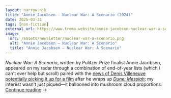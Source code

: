 ```yaml
---
layout: narrow.njk
title: "Annie Jacobsen – Nuclear War: A Scenario (2024)"
date: 2025-03-31
tags: [non-fiction]
external_url: https://www.trema.website/annie-jacobsen-nuclear-war-a-scenario/
image:
  src: /assets/newsletter/nuclear-war-a-scenario.png
  alt: "Annie Jacobsen – Nuclear War: A Scenario"
  title: "Annie Jacobsen – Nuclear War: A Scenario"
---
```


_Nuclear War: A Scenario_, written by Pulitzer Prize finalist Annie Jacobsen, appeared on my radar through a combination of end-of-year lists (which I can't ever help but scroll) paired with the [news of Denis Villeneuve potentially picking it up for a film](https://deadline.com/2024/04/nuclear-war-movie-denis-villeneuve-legendary-dune-part-two-bestselling-book-1235876114/?ref=trema.website) after he wraps up [_Dune: Messiah_](https://letterboxd.com/film/dune-part-three/?ref=trema.website "Dune: Messiah on Letterboxd"); my interest wasn't just piqued—it ballooned into mushroom cloud proportions. <a href="{{ external_url }}" title="Read my recommendation for Nuclear War: A Scenario by Annie Jacobsen" rel="external" target="_blank">Continue reading</a> →